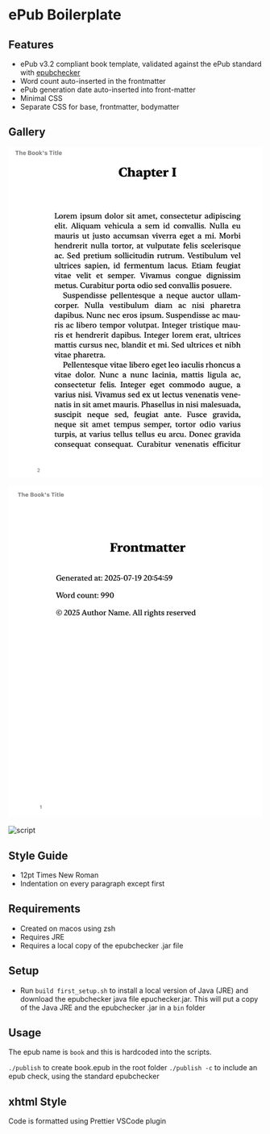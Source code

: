 # ePub Boilerplate

## Features

* ePub v3.2 compliant book template, validated against the ePub standard with [epubchecker](https://www.w3.org/publishing/epubcheck/)
* Word count auto-inserted in the frontmatter
* ePub generation date auto-inserted into front-matter
* Minimal CSS
* Separate CSS for base, frontmatter, bodymatter

## Gallery
![Chapter1](https://github.com/geonaut/epub-boilerplate/blob/main/gallery/chapter_1_screenshot.png "Chapter1")

![frontmatter](https://github.com/geonaut/epub-boilerplate/blob/main/gallery/frontmatter_screenshot.png "Frontmatter")

![script](https://github.com/geonaut/epub-boilerplate/blob/main/gallery/script_ouput.png "Script")

## Style Guide

* 12pt Times New Roman
* Indentation on every paragraph except first

## Requirements

* Created on macos using zsh
* Requires JRE
* Requires a local copy of the epubchecker .jar file

## Setup

* Run `build first_setup.sh` to install a local version of Java (JRE) and download the epubchecker java file epuchecker.jar. This will put a copy of the Java JRE and the epubchecker .jar in a `bin` folder

## Usage

The epub name is `book` and this is hardcoded into the scripts.

`./publish` to create book.epub in the root folder
`./publish -c` to include an epub check, using the standard epubchecker

## xhtml Style

Code is formatted using Prettier VSCode plugin